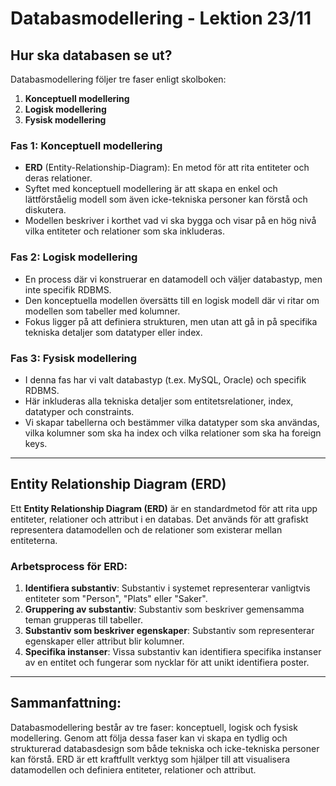 # Databasmodellering - Lektion 23/11

## Hur ska databasen se ut? 
Databasmodellering följer tre faser enligt skolboken:

1. **Konceptuell modellering**
2. **Logisk modellering**
3. **Fysisk modellering**

### Fas 1: Konceptuell modellering
- **ERD** (Entity-Relationship-Diagram): En metod för att rita entiteter och deras relationer.
- Syftet med konceptuell modellering är att skapa en enkel och lättförståelig modell som även icke-tekniska personer kan förstå och diskutera.
- Modellen beskriver i korthet vad vi ska bygga och visar på en hög nivå vilka entiteter och relationer som ska inkluderas.

### Fas 2: Logisk modellering
- En process där vi konstruerar en datamodell och väljer databastyp, men inte specifik RDBMS.
- Den konceptuella modellen översätts till en logisk modell där vi ritar om modellen som tabeller med kolumner.
- Fokus ligger på att definiera strukturen, men utan att gå in på specifika tekniska detaljer som datatyper eller index.

### Fas 3: Fysisk modellering
- I denna fas har vi valt databastyp (t.ex. MySQL, Oracle) och specifik RDBMS.
- Här inkluderas alla tekniska detaljer som entitetsrelationer, index, datatyper och constraints.
- Vi skapar tabellerna och bestämmer vilka datatyper som ska användas, vilka kolumner som ska ha index och vilka relationer som ska ha foreign keys.

---

## Entity Relationship Diagram (ERD)

Ett **Entity Relationship Diagram (ERD)** är en standardmetod för att rita upp entiteter, relationer och attribut i en databas. Det används för att grafiskt representera datamodellen och de relationer som existerar mellan entiteterna.

### Arbetsprocess för ERD:
1. **Identifiera substantiv**: Substantiv i systemet representerar vanligtvis entiteter som "Person", "Plats" eller "Saker".
2. **Gruppering av substantiv**: Substantiv som beskriver gemensamma teman grupperas till tabeller.
3. **Substantiv som beskriver egenskaper**: Substantiv som representerar egenskaper eller attribut blir kolumner.
4. **Specifika instanser**: Vissa substantiv kan identifiera specifika instanser av en entitet och fungerar som nycklar för att unikt identifiera poster.

---

## Sammanfattning:
Databasmodellering består av tre faser: konceptuell, logisk och fysisk modellering. Genom att följa dessa faser kan vi skapa en tydlig och strukturerad databasdesign som både tekniska och icke-tekniska personer kan förstå. ERD är ett kraftfullt verktyg som hjälper till att visualisera datamodellen och definiera entiteter, relationer och attribut.